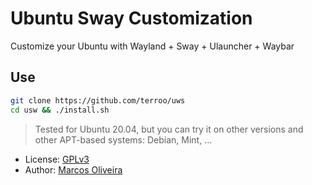 # Ubuntu Sway Customization
Customize your Ubuntu with Wayland + Sway + Ulauncher + Waybar

## Use
```sh
git clone https://github.com/terroo/uws
cd usw && ./install.sh
```

> Tested for Ubuntu 20.04, but you can try it on other versions and other APT-based systems: Debian, Mint, ...

+ License: [GPLv3](LICENSE)
+ Author: [Marcos Oliveira](https://en.terminalroot.com.br/)
